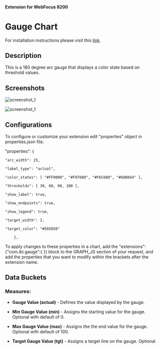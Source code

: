#### Extension for WebFocus 8200

# Gauge Chart

For installation instructions please visit this [link](https://github.com/ibi/wf-extensions-chart/wiki/Installing-a-WebFocus-Extension "Installing a WebFocus Extension").

## Description

This is a 180 degree arc gauge that displays a color state based on threshold values.

## Screenshots

![screenshot_1](https://github.com/ibi/wf-extensions-chart/blob/master/com.ibi.gauge/screenshots/1.PNG)

![screenshot_1](https://github.com/ibi/wf-extensions-chart/blob/master/com.ibi.gauge/screenshots/2.PNG)

## Configurations

To configure or customize your extension edit "properties" object in properties.json file.
	
"properties": {

    
	"arc_width": 25,
    
	"label_type": "actual",
    
	"color_states": [ "#FF0000", "#F97600", "#F6C600", "#60B044" ],
   
	"thresholds": [ 30, 60, 90, 100 ],
	
	"show_label": true,
    
	"show_endpoints": true,
    
	"show_legend": true,
    
	"target_width": 2,
    
	"target_color": "#505050"
	
		},

To apply changes to these properties in a chart, add the "extensions": {"com.ibi.gauge":{ }} block to the GRAPH_JS section of your request, and add the properties that you want to modify within the brackets after the extension name.

## Data Buckets

### Measures:

* **Gauge Value (actual)** - Defines the value displayed by the gauge.

* **Min Gauge Value (min)** - Assigns the starting value for the gauge. Optional with default of 0.

* **Max Gauge Value (max)** - Assigns the the end value for the gauge. Optional with default of 100. 

* **Target Gauge Value (tgt)** - Assigns a target line on the gauge. Optional

